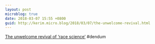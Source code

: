 ```yaml
---
layout: post
microblog: true
date: 2018-03-07 15:55 +0800
guid: http://kerim.micro.blog/2018/03/07/the-unwelcome-revival.html
---
```

[The unwelcome revival of ‘race science’](https://www.theguardian.com/news/2018/mar/02/the-unwelcome-revival-of-race-science) #dendum

